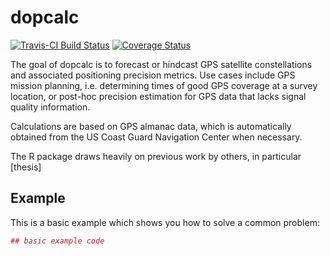 <!-- README.md is generated from README.Rmd. Please edit that file -->
dopcalc
=======

[![Travis-CI Build Status](https://travis-ci.org/pboesu/dopcalc.svg?branch=master)](https://travis-ci.org/pboesu/dopcalc) [![Coverage Status](https://img.shields.io/codecov/c/github/pboesu/dopcalc/master.svg)](https://codecov.io/github/pboesu/dopcalc?branch=master)

The goal of dopcalc is to forecast or hindcast GPS satellite constellations and associated positioning precision metrics. Use cases include GPS mission planning, i.e. determining times of good GPS coverage at a survey location, or post-hoc precision estimation for GPS data that lacks signal quality information.

Calculations are based on GPS almanac data, which is automatically obtained from the US Coast Guard Navigation Center when necessary.

The R package draws heavily on previous work by others, in particular \[thesis\]

Example
-------

This is a basic example which shows you how to solve a common problem:

``` r
## basic example code
```
